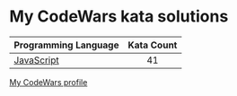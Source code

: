 # My CodeWars kata solutions

|    Programming Language  |    Kata Count  | 
|----------|:-------------:|
| [JavaScript](https://github.com/crabn3bula/programming-problems/tree/master/codewars/javascript) | 41 | 


[My CodeWars profile](https://www.codewars.com/users/crabn3bula)